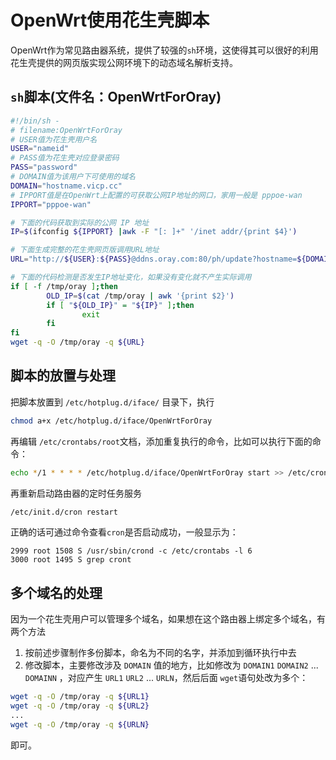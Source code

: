 # OpenWrt使用花生壳脚本

OpenWrt作为常见路由器系统，提供了较强的`sh`环境，这使得其可以很好的利用花生壳提供的网页版实现公网环境下的动态域名解析支持。


## `sh`脚本(文件名：OpenWrtForOray)
```sh
#!/bin/sh -
# filename:OpenWrtForOray
# USER值为花生壳用户名
USER="nameid"
# PASS值为花生壳对应登录密码
PASS="password"
# DOMAIN值为该用户下可使用的域名
DOMAIN="hostname.vicp.cc"
# IPPORT值是在OpenWrt上配置的可获取公网IP地址的网口，家用一般是 pppoe-wan
IPPORT="pppoe-wan"

# 下面的代码获取到实际的公网 IP 地址
IP=$(ifconfig ${IPPORT} |awk -F "[: ]+" '/inet addr/{print $4}')

# 下面生成完整的花生壳网页版调用URL地址
URL="http://${USER}:${PASS}@ddns.oray.com:80/ph/update?hostname=${DOMAIN}&myip=${IP}"

# 下面的代码检测是否发生IP地址变化，如果没有变化就不产生实际调用
if [ -f /tmp/oray ];then
        OLD_IP=$(cat /tmp/oray | awk '{print $2}')
        if [ "${OLD_IP}" = "${IP}" ];then
                exit
        fi
fi
wget -q -O /tmp/oray -q ${URL}
```
## 脚本的放置与处理

把脚本放置到 `/etc/hotplug.d/iface/` 目录下，执行

```bash
chmod a+x /etc/hotplug.d/iface/OpenWrtForOray
```

再编辑 `/etc/crontabs/root`文档，添加重复执行的命令，比如可以执行下面的命令：

```bash
echo */1 * * * * /etc/hotplug.d/iface/OpenWrtForOray start >> /etc/crontabs/root
```

再重新启动路由器的定时任务服务

```bash
/etc/init.d/cron restart
```

正确的话可通过命令查看`cron`是否启动成功，一般显示为：

```
2999 root 1508 S /usr/sbin/crond -c /etc/crontabs -l 6
3000 root 1495 S grep cront
```

## 多个域名的处理

因为一个花生壳用户可以管理多个域名，如果想在这个路由器上绑定多个域名，有两个方法

1. 按前述步骤制作多份脚本，命名为不同的名字，并添加到循环执行中去
2. 修改脚本，主要修改涉及 `DOMAIN` 值的地方，比如修改为  `DOMAIN1` `DOMAIN2` ... `DOMAINN` ，对应产生 `URL1` `URL2` ... `URLN`，然后后面 `wget`语句处改为多个：
```bash
wget -q -O /tmp/oray -q ${URL1}
wget -q -O /tmp/oray -q ${URL2}
...
wget -q -O /tmp/oray -q ${URLN}
```
即可。
